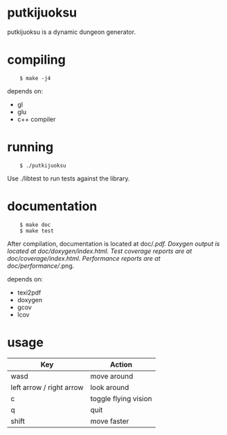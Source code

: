 putkijuoksu
===========

putkijuoksu is a dynamic dungeon generator.

compiling
=========

        $ make -j4

depends on:
* gl
* glu
* c++ compiler

running
=======

        $ ./putkijuoksu

Use ./libtest to run tests against the library.


documentation
=============

        $ make doc
        $ make test

After compilation, documentation is located at doc/*.pdf. Doxygen output is
located at doc/doxygen/index.html. Test coverage reports are at
doc/coverage/index.html. Performance reports are at doc/performance/*.png.

depends on:
* texi2pdf
* doxygen
* gcov
* lcov

usage
=====
| Key                      | Action               |
|--------------------------|----------------------|
| wasd                     | move around          |
| left arrow / right arrow | look around          |
| c                        | toggle flying vision |
| q                        | quit                 |
| shift                    | move faster          |
